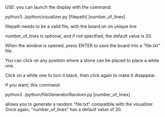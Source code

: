 USE: you can launch the display with the command:

 python3 ./python/visualizer.py [filepath] [number_of_lines]

filepath needs to be a valid file, with the board on on unique line

number_of_lines is optional, and if not specified, the default value is 20.

When the window is opened, press ENTER to save the board into a "file.txt" file.

You can click on any position where a stone can be placed to place a white one.

Click on a white one to turn it black, then click again to make it disappear.

If you want, this command:

python3 ./python/fileGeneratorRandom.py [number_of_lines]

allows you to generate a random "file.txt" compatible with the visualizer.
Once again, "number_of_lines" has a default value of 20.